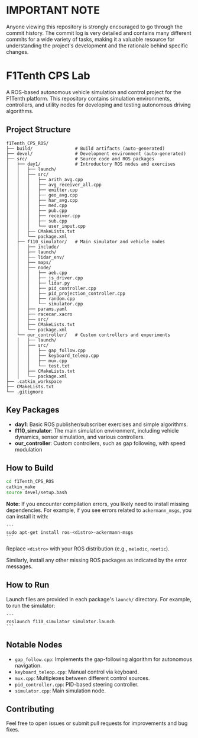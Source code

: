 # IMPORTANT NOTE

Anyone viewing this repository is strongly encouraged to go through the commit history. The commit log is very detailed and contains many different commits for a wide variety of tasks, making it a valuable resource for understanding the project's development and the rationale behind specific changes.

# F1Tenth CPS Lab

A ROS-based autonomous vehicle simulation and control project for the F1Tenth platform. This repository contains simulation environments, controllers, and utility nodes for developing and testing autonomous driving algorithms.

## Project Structure

```
f1Tenth_CPS_ROS/
├── build/                # Build artifacts (auto-generated)
├── devel/                # Development environment (auto-generated)
├── src/                  # Source code and ROS packages
│   ├── day1/             # Introductory ROS nodes and exercises
│   │   ├── launch/
│   │   ├── src/
│   │   │   ├── arith_avg.cpp
│   │   │   ├── avg_receiver_all.cpp
│   │   │   ├── emitter.cpp
│   │   │   ├── geo_avg.cpp
│   │   │   ├── har_avg.cpp
│   │   │   ├── med.cpp
│   │   │   ├── pub.cpp
│   │   │   ├── receiver.cpp
│   │   │   ├── sub.cpp
│   │   │   └── user_input.cpp
│   │   ├── CMakeLists.txt
│   │   └── package.xml
│   ├── f110_simulator/   # Main simulator and vehicle nodes
│   │   ├── include/
│   │   ├── launch/
│   │   ├── lidar_env/
│   │   ├── maps/
│   │   ├── node/
│   │   │   ├── aeb.cpp
│   │   │   ├── js_driver.cpp
│   │   │   ├── lidar.py
│   │   │   ├── pid_controller.cpp
│   │   │   ├── pid_projection_controller.cpp
│   │   │   ├── random.cpp
│   │   │   └── simulator.cpp
│   │   ├── params.yaml
│   │   ├── racecar.xacro
│   │   ├── src/
│   │   ├── CMakeLists.txt
│   │   └── package.xml
│   └── our_controller/   # Custom controllers and experiments
│   │   ├── launch/
│   │   ├── src/
│   │   │   ├── gap_follow.cpp
│   │   │   ├── keyboard_teleop.cpp
│   │   │   ├── mux.cpp
│   │   │   └── test.txt
│   │   ├── CMakeLists.txt
│   │   └── package.xml
├── .catkin_workspace
├── CMakeLists.txt
└── .gitignore
```

## Key Packages

- **day1**: Basic ROS publisher/subscriber exercises and simple algorithms.
- **f110_simulator**: The main simulation environment, including vehicle dynamics, sensor simulation, and various controllers.
- **our_controller**: Custom controllers, such as gap following, with speed modulation

## How to Build

```bash
cd f1Tenth_CPS_ROS
catkin_make
source devel/setup.bash
```

**Note:**
If you encounter compilation errors, you likely need to install missing dependencies. For example, if you see errors related to `ackermann_msgs`, you can install it with:

    ```
    sudo apt-get install ros-<distro>-ackermann-msgs
    ```
Replace `<distro>` with your ROS distribution (e.g., `melodic`, `noetic`).

Similarly, install any other missing ROS packages as indicated by the error messages.


## How to Run

Launch files are provided in each package's `launch/` directory. For example, to run the simulator:

    ```
    roslaunch f110_simulator simulator.launch
    ```

## Notable Nodes

- `gap_follow.cpp`: Implements the gap-following algorithm for autonomous navigation.
- `keyboard_teleop.cpp`: Manual control via keyboard.
- `mux.cpp`: Multiplexes between different control sources.
- `pid_controller.cpp`: PID-based steering controller.
- `simulator.cpp`: Main simulation node.

## Contributing

Feel free to open issues or submit pull requests for improvements and bug fixes.
